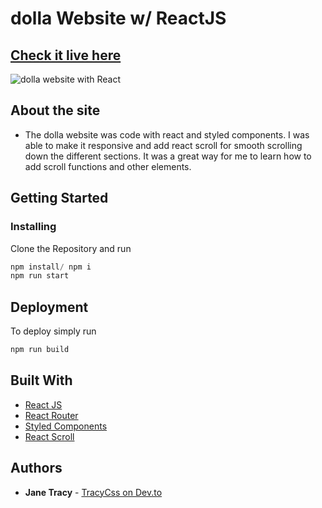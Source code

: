 # dolla Website w/ ReactJS

## [Check it live here](https://muchirijane.github.io/dolla-react-website/#/)

![dolla website with React](https://media.giphy.com/media/58gDccUXM4TE0FkarW/giphy.gif)

## About the site

- The dolla website was code with react and styled components. I was able to make it responsive and add react scroll for smooth scrolling down the different sections. It was a great way for me to learn how to add scroll functions and other elements.

## Getting Started

### Installing

Clone the Repository and run

```js
npm install/ npm i
npm run start
```

## Deployment

To deploy simply run

```js
npm run build
```

## Built With

- [React JS](https://reactjs.org/)
- [React Router](https://github.com/ReactTraining/react-router)
- [Styled Components](https://www.styled-components.com)
- [React Scroll](https://github.com/fisshy/react-scroll)

## Authors

- **Jane Tracy** - [TracyCss on Dev.to](https://dev.to/tracycss)
